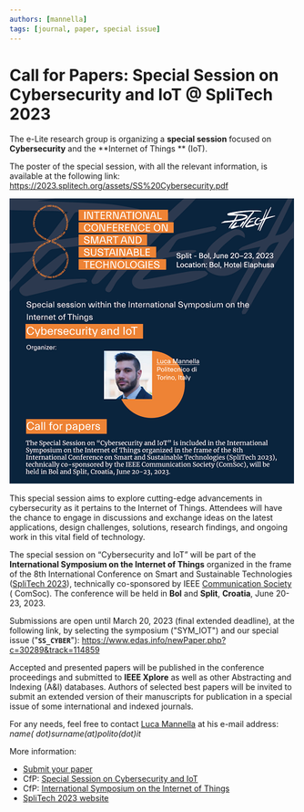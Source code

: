 ```yaml
---
authors: [mannella]
tags: [journal, paper, special issue]
---
```


# Call for Papers: Special Session on Cybersecurity and IoT @ SpliTech 2023

The e-Lite research group is organizing a **special session** focused on **Cybersecurity** and the **Internet of Things
** (IoT).

The poster of the special session, with all the relevant information, is available at the following
link: https://2023.splitech.org/assets/SS%20Cybersecurity.pdf

![CfP banner](SpliTech23-post-reduced.png)

<!-- truncate -->


This special session aims to explore cutting-edge advancements in cybersecurity as it pertains to the Internet of
Things. Attendees will have the chance to engage in discussions and exchange ideas on the latest applications, design
challenges, solutions, research findings, and ongoing work in this vital field of technology.

The special session on “Cybersecurity and IoT” will be part of the **International Symposium on the Internet of Things**
organized in the frame of the 8th
International Conference on Smart and Sustainable Technologies ([SpliTech 2023](https://2023.splitech.org/home)),
technically co-sponsored by
IEEE [Communication Society](https://www.comsoc.org/conferences-events/international-conference-smart-and-sustainable-technologies-2023) (
ComSoc).
The conference will be held in **Bol** and **Split**, **Croatia**, June 20-23, 2023.

Submissions are open until March 20, 2023 (final extended deadline), at the following link, by selecting the symposium ("SYM_IOT") and our
special issue ("**`SS_CYBER`**"):
https://www.edas.info/newPaper.php?c=30289&track=114859



Accepted and presented papers will be published in the conference proceedings and submitted to **IEEE Xplore** as well
as other Abstracting and Indexing (A&I) databases. Authors of selected best papers will be invited to submit an extended
version of their manuscripts for publication in a special issue of some international and indexed journals.

For any needs, feel free to contact [Luca Mannella](https://www.polito.it/en/staff?p=luca.mannella) at his e-mail address: _name(
dot)surname(at)polito(dot)it_

More information:

- [Submit your paper](https://www.edas.info/newPaper.php?c=30289&track=114859)
- CfP: [Special Session on Cybersecurity and IoT](https://2023.splitech.org/assets/SS%20Cybersecurity.pdf)
- CfP: [International Symposium on the Internet of Things](https://2023.splitech.org/assets/SYM%20IoT%20F.pdf)
- [SpliTech 2023 website](https://2023.splitech.org/home)
